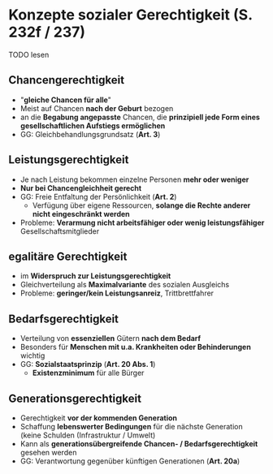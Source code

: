 # Konzepte sozialer Gerechtigkeit (S. 232f / 237)

TODO lesen

## Chancengerechtigkeit

- "**gleiche Chancen für alle**"
- Meist auf Chancen **nach der Geburt** bezogen
- an die **Begabung angepasste** Chancen, die **prinzipiell jede Form eines gesellschaftlichen Aufstiegs ermöglichen**
- GG: Gleichbehandlungsgrundsatz (**Art. 3**)

## Leistungsgerechtigkeit

- Je nach Leistung bekommen einzelne Personen **mehr oder weniger**
- **Nur bei Chancengleichheit gerecht**
- GG: Freie Entfaltung der Persönlichkeit (**Art. 2**)
  - Verfügung über eigene Ressourcen, **solange die Rechte anderer nicht eingeschränkt werden**
- Probleme: **Verarmung nicht arbeitsfähiger oder wenig leistungsfähiger** Gesellschaftsmitglieder

## egalitäre Gerechtigkeit

- im **Widerspruch zur Leistungsgerechtigkeit**
- Gleichverteilung als **Maximalvariante** des sozialen Ausgleichs
- Probleme: **geringer/kein Leistungsanreiz**, Trittbrettfahrer

## Bedarfsgerechtigkeit

- Verteilung von **essenziellen** Gütern **nach dem Bedarf**
- Besonders für **Menschen mit u.a. Krankheiten oder Behinderungen** wichtig
- GG: **Sozialstaatsprinzip** (**Art. 20 Abs. 1**)
  - **Existenzminimum** für alle Bürger

## Generationsgerechtigkeit

- Gerechtigkeit **vor der kommenden Generation**
- Schaffung **lebenswerter Bedingungen** für die nächste Generation (keine Schulden (Infrastruktur / Umwelt)
- Kann als **generationsübergreifende Chancen- / Bedarfsgerechtigkeit** gesehen werden
- GG: Verantwortung gegenüber künftigen Generationen (**Art. 20a**)
